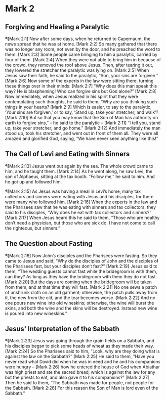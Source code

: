 # Mark 2

## Forgiving and Healing a Paralytic
¶[Mark 2:1] Now after some days, when he returned to Capernaum, the news spread that he was at home.
[Mark 2:2] So many gathered that there was no longer any room, not even by the door, and he preached the word to them.
[Mark 2:3] Some people came bringing to him a paralytic, carried by four of them.
[Mark 2:4] When they were not able to bring him in because of the crowd, they removed the roof above Jesus. Then, after tearing it out, they lowered the stretcher the paralytic was lying on.
[Mark 2:5] When Jesus saw their faith, he said to the paralytic, “Son, your sins are forgiven.”
[Mark 2:6] Now some of the experts in the law were sitting there, turning these things over in their minds:
[Mark 2:7] “Why does this man speak this way? He is blaspheming! Who can forgive sins but God alone?”
[Mark 2:8] Now immediately, when Jesus realized in his spirit that they were contemplating such thoughts, he said to them, “Why are you thinking such things in your hearts?
[Mark 2:9] Which is easier, to say to the paralytic, ‘Your sins are forgiven,’ or to say, ‘Stand up, take your stretcher, and walk’?
[Mark 2:10] But so that you may know that the Son of Man has authority on earth to forgive sins,” – he said to the paralytic –
[Mark 2:11] “I tell you, stand up, take your stretcher, and go home.”
[Mark 2:12] And immediately the man stood up, took his stretcher, and went out in front of them all. They were all amazed and glorified God, saying, “We have never seen anything like this!”

## The Call of Levi and Eating with Sinners
¶[Mark 2:13] Jesus went out again by the sea. The whole crowd came to him, and he taught them.
[Mark 2:14] As he went along, he saw Levi, the son of Alphaeus, sitting at the tax booth. “Follow me,” he said to him. And he got up and followed him.

¶[Mark 2:15] As Jesus was having a meal in Levi’s home, many tax collectors and sinners were eating with Jesus and his disciples, for there were many who followed him.
[Mark 2:16] When the experts in the law and the Pharisees saw that he was eating with sinners and tax collectors, they said to his disciples, “Why does he eat with tax collectors and sinners?”
[Mark 2:17] When Jesus heard this he said to them, “Those who are healthy don’t need a physician, but those who are sick do. I have not come to call the righteous, but sinners.”

## The Question about Fasting
¶[Mark 2:18] Now John’s disciples and the Pharisees were fasting. So they came to Jesus and said, “Why do the disciples of John and the disciples of the Pharisees fast, but your disciples don’t fast?”
[Mark 2:19] Jesus said to them, “The wedding guests cannot fast while the bridegroom is with them, can they? As long as they have the bridegroom with them they do not fast.
[Mark 2:20] But the days are coming when the bridegroom will be taken from them, and at that time they will fast.
[Mark 2:21] No one sews a patch of unshrunk cloth on an old garment; otherwise, the patch pulls away from it, the new from the old, and the tear becomes worse.
[Mark 2:22] And no one pours new wine into old wineskins; otherwise, the wine will burst the skins, and both the wine and the skins will be destroyed. Instead new wine is poured into new wineskins.”

## Jesus' Interpretation of the Sabbath
¶[Mark 2:23] Jesus was going through the grain fields on a Sabbath, and his disciples began to pick some heads of wheat as they made their way.
[Mark 2:24] So the Pharisees said to him, “Look, why are they doing what is against the law on the Sabbath?”
[Mark 2:25] He said to them, “Have you never read what David did when he was in need and he and his companions were hungry –
[Mark 2:26] how he entered the house of God when Abiathar was high priest and ate the sacred bread, which is against the law for any but the priests to eat, and also gave it to his companions?”
[Mark 2:27] Then he said to them, “The Sabbath was made for people, not people for the Sabbath.
[Mark 2:28] For this reason the Son of Man is lord even of the Sabbath.”
